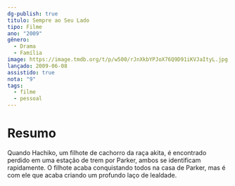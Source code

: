 ```yaml
---
dg-publish: true
titulo: Sempre ao Seu Lado
tipo: Filme
ano: "2009"
gênero:
  - Drama
  - Família
image: https://image.tmdb.org/t/p/w500/rJnXkbYPJoX76Q9D91iKVJaItyL.jpg
lançado: 2009-06-08
assistido: true
nota: "9"
tags:
  - filme
  - pessoal
---
```

# Resumo
Quando Hachiko, um filhote de cachorro da raça akita, é encontrado perdido em uma estação de trem por Parker, ambos se identificam rapidamente. O filhote acaba conquistando todos na casa de Parker, mas é com ele que acaba criando um profundo laço de lealdade.
